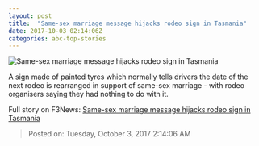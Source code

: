 ```yaml
---
layout: post
title:  "Same-sex marriage message hijacks rodeo sign in Tasmania"
date: 2017-10-03 02:14:06Z
categories: abc-top-stories
---
```


![Same-sex marriage message hijacks rodeo sign in Tasmania](http://www.abc.net.au/news/image/9010738-1x1-700x700.jpg)

A sign made of painted tyres which normally tells drivers the date of the next rodeo is rearranged in support of same-sex marriage - with rodeo organisers saying they had nothing to do with it.


Full story on F3News: [Same-sex marriage message hijacks rodeo sign in Tasmania](http://www.f3nws.com/n/jBBpJF)

> Posted on: Tuesday, October 3, 2017 2:14:06 AM
